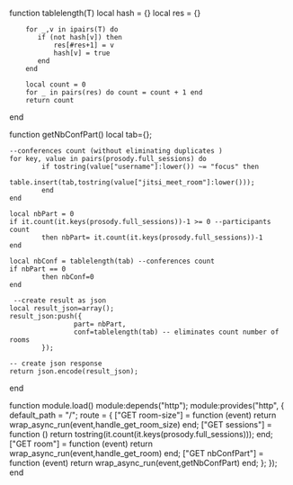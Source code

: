 function tablelength(T)
        local hash = {}
        local res = {}

        for _,v in ipairs(T) do
           if (not hash[v]) then
               res[#res+1] = v
               hash[v] = true
           end
        end

        local count = 0
        for _ in pairs(res) do count = count + 1 end
        return count
end

function getNbConfPart() 
    local tab={};

    --conferences count (without eliminating duplicates )
    for key, value in pairs(prosody.full_sessions) do
            if tostring(value["username"]:lower()) ~= "focus" then
                    table.insert(tab,tostring(value["jitsi_meet_room"]:lower()));
            end
    end

    local nbPart = 0
    if it.count(it.keys(prosody.full_sessions))-1 >= 0 --participants count
            then nbPart= it.count(it.keys(prosody.full_sessions))-1
    end

    local nbConf = tablelength(tab) --conferences count
    if nbPart == 0
            then nbConf=0
    end

     --create result as json
    local result_json=array();
    result_json:push({
                    part= nbPart,
                    conf=tablelength(tab) -- eliminates count number of rooms
            });

    -- create json response 
    return json.encode(result_json);
end

function module.load()
    module:depends("http");
	module:provides("http", {
		default_path = "/";
		route = {
			["GET room-size"] = function (event) return wrap_async_run(event,handle_get_room_size) end;
			["GET sessions"] = function () return tostring(it.count(it.keys(prosody.full_sessions))); end;
			["GET room"] = function (event) return wrap_async_run(event,handle_get_room) end;
            ["GET nbConfPart"] = function (event) return wrap_async_run(event,getNbConfPart) end;
		};
	});
end

